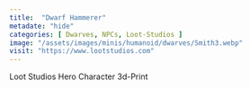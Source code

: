 ```yaml
---
title:  "Dwarf Hammerer"
metadate: "hide"
categories: [ Dwarves, NPCs, Loot-Studios ]
image: "/assets/images/minis/humanoid/dwarves/Smith3.webp"
visit: "https://www.lootstudios.com"
---
```

Loot Studios Hero Character 3d-Print